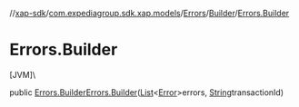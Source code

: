 //[xap-sdk](../../../../index.md)/[com.expediagroup.sdk.xap.models](../../index.md)/[Errors](../index.md)/[Builder](index.md)/[Errors.Builder](-errors.-builder.md)

# Errors.Builder

[JVM]\

public [Errors.Builder](index.md)[Errors.Builder](-errors.-builder.md)([List](https://docs.oracle.com/javase/8/docs/api/java/util/List.html)&lt;[Error](../../-error/index.md)&gt;errors, [String](https://docs.oracle.com/javase/8/docs/api/java/lang/String.html)transactionId)
